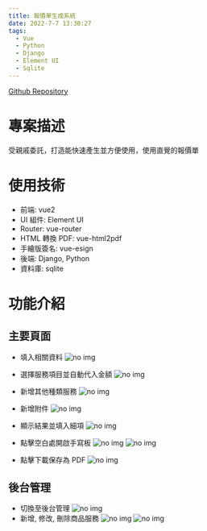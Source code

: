 ```yaml
---
title: 報價單生成系統
date: 2022-7-7 13:30:27
tags:
  - Vue
  - Python
  - Django
  - Element UI
  - Sqlite
---
```


[Github Repository](https://github.com/pseuder/hj-quotation)

# 專案描述

受親戚委託，打造能快速產生並方便使用，使用直覺的報價單

# 使用技術

- 前端: vue2
- UI 組件: Element UI
- Router: vue-router
- HTML 轉換 PDF: vue-html2pdf
- 手繪版簽名: vue-esign
- 後端: Django, Python
- 資料庫: sqlite

# 功能介紹

## 主要頁面

- 填入相關資料
  ![no img](basic.png)

- 選擇服務項目並自動代入金額
  ![no img](service_select.png)

- 新增其他種類服務
  ![no img](other_service.png)

- 新增附件
  ![no img](attachment.png)

- 顯示結果並填入細項
  ![no img](result.png)

- 點擊空白處開啟手寫板
  ![no img](sign.png)
  ![no img](sign2.png)

- 點擊下載保存為 PDF
  ![no img](pdf.png)

## 後台管理

- 切換至後台管理
  ![no img](setting.png)
- 新增, 修改, 刪除商品服務
  ![no img](service_data.png)
  ![no img](add_service.png)
